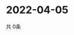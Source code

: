 # 2022-04-05
  共 0条

  <!-- BEGIN -->
  <!-- 最后更新时间Tue Apr 05 2022 19:03:09 GMT+0000 (Coordinated Universal Time) -->
  
  <!-- END -->
  
  